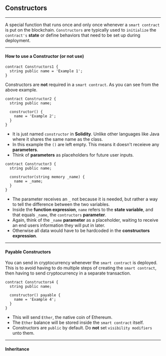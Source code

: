 ## Constructors

---

A special function that runs once and only once whenever a `smart contract` is put on the blockchain.
`Constructors` are typically used to `initialize` the `contract's` **state** or define behaviors that need to be set up during deployment.

---

#### How to use a Constructor (or not use)

```solidity
contract Constructors1 {
  string public name = 'Example 1';
}
```

Constructors are **not** required in a `smart contract`. As you can see from the above example.

```solidity
contract Constructor2 {
  string public name;

  constructor() {
    name = 'Example 2';
  }
}
```

- It is just named `constructor` in **Solidity**. Unlike other languages like Java where it shares the same name as the class.
- In this example the `()` are left empty. This means it doesn't receieve any **parameters**.
- Think of **parameters** as placeholders for future user inputs.

```solidity
contract Constructor3 {
  string public name;

  constructor(string memory _name) {
    name = _name;
  }
}
```

- The parameter receives an `_` not because it is needed, but rather a way to tell the difference between the two variables.
- Inside the **function expression**, `name` refers to the **state variable**, and that equals `_name`, the `contructors` **parameter**.
- Again, think of the `_name` **parameter** as a placeholder, waiting to receive an end users information they will put in later.
- Otherwise all data would have to be hardcoded in the **constructors expression**.

---

#### Payable Constructors

You can send in cryptocurrency whenever the `smart contract` is deployed.
This is to avoid having to do multiple steps of creating the `smart contract`, then having to send cryptocurrency in a separate transaction.

```solidity
contract Constructors4 {
  string public name;

  constructor() payable {
    name = 'Example 4';
  }
}
```

- This will send `Ether`, the native coin of Ethereum.
- The `Ether` balance will be stored inside the `smart contract` itself.
- Constructors are `public` by default. Do **not** set `visibility modifiers` unto them.

---

#### Inheritance
